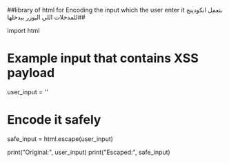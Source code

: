 ##library of html for Encoding the input which the user enter it 
                                                                                                                                        بتعمل انكودينج للمدخلات اللي اليوزر بيدخلها##


import html

# Example input that contains XSS payload
user_input = '<script>alert("XSS")</script>'

# Encode it safely
safe_input = html.escape(user_input)

print("Original:", user_input)
print("Escaped:", safe_input)
